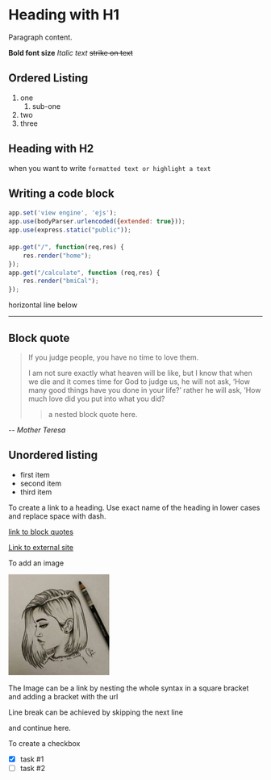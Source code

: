 # Heading with H1

Paragraph content.

**Bold font size** *Italic text* ~~strike on text~~

## Ordered Listing

1. one
   1. sub-one
2. two
3. three

## Heading with H2

when you want to write `formatted text or highlight a text`

## Writing a code block

```js
app.set('view engine', 'ejs');
app.use(bodyParser.urlencoded({extended: true}));
app.use(express.static("public"));

app.get("/", function(req,res) {
    res.render("home");
});
app.get("/calculate", function (req,res) {
    res.render("bmiCal");
});
```

horizontal line below

---

## Block quote

>If you judge people, you have no time to love them.
>
>I am not sure exactly what heaven will be like, but I know that when we die and it comes time for God to judge us, he will not ask, ‘How many good things have you done in your life?’ rather he will ask, ‘How much love did you put into what you did?
>> a nested block quote here.
>
-- *Mother Teresa*

## Unordered listing

- first item
- second item
- third item

To create a link to a heading. Use exact name of the heading in lower cases and replace space with dash.

[link to block quotes](#block-quote)

[Link to external site](https://my-bmi-cal.herokuapp.com)

To add an image

![Alternate text for image](./markup.jpg)

The Image can be a link by nesting the whole syntax in a square bracket and adding a bracket with the url

Line break can be achieved by skipping the next line

and continue here.

To create a checkbox

- [x] task #1
- [ ] task #2
